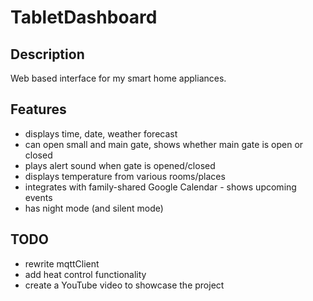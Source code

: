 # TabletDashboard


## Description
Web based interface for my smart home appliances. 

## Features
- displays time, date, weather forecast
- can open small and main gate, shows whether main gate is open or closed
- plays alert sound when gate is opened/closed
- displays temperature from various rooms/places
- integrates with family-shared Google Calendar - shows upcoming events
- has night mode (and silent mode)

## TODO
- rewrite mqttClient
- add heat control functionality
- create a YouTube video to showcase the project
